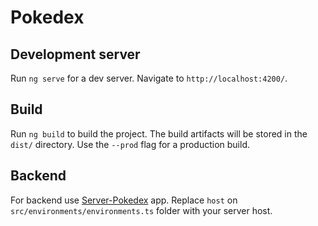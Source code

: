 # Pokedex

## Development server

Run `ng serve` for a dev server. Navigate to `http://localhost:4200/`.

## Build

Run `ng build` to build the project. The build artifacts will be stored in the `dist/` directory. Use the `--prod` flag for a production build.

## Backend

For backend use [Server-Pokedex](https://github.com/mascarpony/training-august2018-node) app. Replace `host` on `src/environments/environments.ts` folder with your server host.
